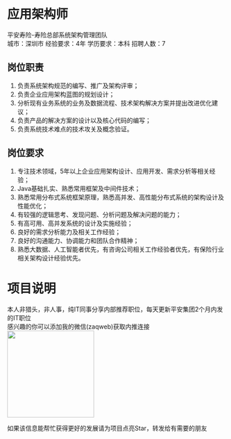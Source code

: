 # 应用架构师
平安寿险-寿险总部系统架构管理团队  
城市：深圳市 经验要求：4年 学历要求：本科  招聘人数：7

## 岗位职责
1. 负责系统架构规范的编写、推广及架构评审；   
2. 负责企业应用架构蓝图的规划设计；   
3. 分析现有业务系统的业务及数据流程、技术架构解决方案并提出改进优化建议；   
4. 负责产品的解决方案的设计以及核心代码的编写；   
5. 负责系统技术难点的技术攻关及概念验证。

## 岗位要求
1. 专注技术领域，5年以上企业应用架构设计、应用开发、需求分析等相关经验；   
2. Java基础扎实、熟悉常用框架及中间件技术；   
3. 熟悉常用分布式系统框架原理，熟悉高并发、高性能分布式系统的架构设计及性能优化；   
5. 有较强的逻辑思考、发现问题、分析问题及解决问题的能力；   
6. 有高可用、高并发系统的设计及实施经验；   
7. 良好的需求分析能力及相关工作经验；   
8. 良好的沟通能力、协调能力和团队合作精神；   
7. 熟悉大数据、人工智能者优先，有咨询公司相关工作经验者优先，有保险行业相关架构设计经验优先。

# 项目说明

本人非猎头，非人事，纯IT同事分享内部推荐职位，每天更新平安集团2个月内发的IT职位  
感兴趣的你可以添加我的微信(zaqweb)获取内推连接  
<img src="https://github.com/zaqweb/PA-IT-JOBS/blob/master/WechatICode.jpeg"  height="200" width="200">

如果该信息能帮忙获得更好的发展请为项目点亮Star，转发给有需要的朋友




